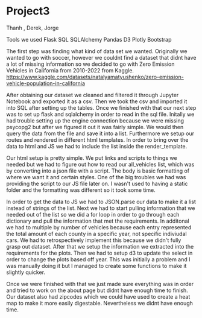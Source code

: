 # Project3

Thanh , Derek, Jorge

Tools we used
Flask
SQL
SQLAlchemy
Pandas
D3
Plotly
Bootstrap

The first step was finding what kind of data set we wanted. Originally we wanted to go with soccer, however we couldnt find a dataset that didnt have a lot of missing information so we decided to go with Zero Emission Vehicles in California from 2010-2022 from Kaggle.
https://www.kaggle.com/datasets/natalyamatyushenko/zero-emission-vehicle-population-in-california

After obtaining our dataset we cleaned and filtered it through Jupyter Notebook and exported it as a csv. Then we took the csv and imported it into SQL after setting up the tables. Once we finished with that our next step was to set up flask and sqlalchemy in order to read in the sql file. Initally we had trouble setting up the engine connection because we were missing psycopg2 but after we figured it out it was fairly simple. We would then query the data from the file and save it into a list. Furthermore we setup our routes and rendered in different html templates. In order to bring over the data to html and JS we had to include the list inside the render_template.

Our html setup is pretty simple. We put links and scripts to things we needed but we had to figure out how to read our all_vehicles list, which was by converting into a json file with a script. The body is basic formatting of where we want it and certain styles. One of the big troubles we had was providing the script to our JS file later on. I wasn't used to having a static folder and the formatting was different so it took some time.

In order to get the data to JS we had to JSON.parse our data to make it a list instead of strings of the list. Next we had to start pulling information that we needed out of the list so we did a for loop in order to go through each dictionary and pull the information that met the requirements. In additonal we had to multiple by number of vehicles because each entry represented the total amount of each county in a specific year, not specific indiviudal cars. We had to retrospectively implement this because we didn't fully grasp out dataset. After that we setup the information we extracted into the requirements for the plots. Then we had to setup d3 to update the select in order to change the plots based off year. This was initially a problem and I was manually doing it but I managed to create some functions to make it slightly quicker.

Once we were finished with that we just made sure everything was in order and tried to work on the about page but didnt have enough time to finish. Our dataset also had zipcodes which we could have used to create a heat map to make it more easily digestable. Nevertheless we didnt have enough time.




